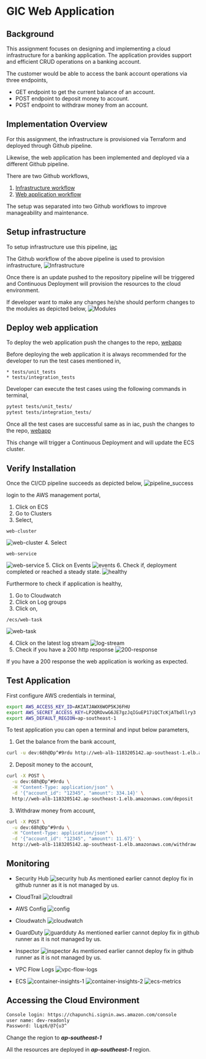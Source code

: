 # GIC Web Application

## Background
This assignment focuses on designing and implementing a cloud infrastructure for a banking application. The application provides support and efficient CRUD operations on a banking account.

The customer would be able to access the bank account operations via three endpoints,

* GET endpoint to get the current balance of an account.
* POST endpoint to deposit money to account.
* POST endpoint to withdraw money from an account.

## Implementation Overview
For this assignment, the infrastructure is provisioned via Terraform and deployed through Github pipeline. 

Likewise, the web application has been implemented and deployed via a different Github pipeline.

There are two Github workflows,
1.	[Infrastructure workflow](https://github.com/chapunchi/take-home-assignment-iac)
2.	[Web application workflow](https://github.com/chapunchi/take-home-assignment-app)

The setup was separated into two Github workflows to improve manageability and maintenance.

## Setup infrastructure
To setup infrastructure use this pipeline, [iac](https://github.com/chapunchi/take-home-assignment-iac)

The Github workflow of the above pipeline is used to provision infrastructure,
![Infrastructure](resources/workflow.png)

Once there is an update pushed to the repository pipeline will be triggered and Continuous Deployment will provision the resources to the cloud environment.

If developer want to make any changes he/she should perform changes to the modules as depicted below,
![Modules](resources/modules.png)

## Deploy web application
To deploy the web application push the changes to the repo, [webapp](https://github.com/chapunchi/take-home-assignment-app)

Before deploying the web application it is always recommended for the developer to run the test cases mentioned in,
```
* tests/unit_tests
* tests/integration_tests
```

Developer can execute the test cases using the following commands in terminal,
```bash
pytest tests/unit_tests/
pytest tests/integration_tests/
```

Once all the test cases are successful same as in iac, push the changes to the repo, [webapp](https://github.com/chapunchi/take-home-assignment-app)

This change will trigger a Continuous Deployment and will update the ECS cluster.

## Verify Installation
Once the CI/CD pipeline succeeds as depicted below,
![pipeline_success](resources/pipeline_success.png)
 
login to the AWS management portal,
1. Click on ECS 
2. Go to Clusters 
3. Select, 
```
web-cluster
```
![web-cluster](resources/web-cluster.png)
4. Select 
```
web-service
```
![web-service](resources/web-svc.png)
5. Click on Events
![events](resources/events.png)
6. Check if,
deployment completed or reached a steady state.
![healthy](resources/healthy.png)

Furthermore to check if application is healthy,
1. Go to Cloudwatch
2. Click on Log groups
3. Click on,
```
/ecs/web-task
```
![web-task](resources/webtask.png)

4. Click on the latest log stream
![log-stream](resources/log-stream.png)
5. Check if you have a 200 http response
![200-response](resources/200-res.png)

If you have a 200 response the web application is working as expected.

## Test Application

First configure AWS credentials in terminal,
```bash
export AWS_ACCESS_KEY_ID=AKIATJAWX6WOP5KJ6FHU
export AWS_SECRET_ACCESS_KEY=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
export AWS_DEFAULT_REGION=ap-southeast-1
```

To test application you can open a terminal and input below parameters,
1. Get the balance from the bank account,
```bash
curl -u dev:68h@Dp^#9rdu http://web-alb-1183205142.ap-southeast-1.elb.amazonaws.com/balance/12345
```

2. Deposit money to the account,
```bash
curl -X POST \
  -u dev:68h@Dp^#9rdu \
  -H "Content-Type: application/json" \
  -d '{"account_id": "12345", "amount": 334.14}' \
  http://web-alb-1183205142.ap-southeast-1.elb.amazonaws.com/deposit
```

3. Withdraw money from account,
```bash
curl -X POST \
  -u dev:68h@Dp^#9rdu \
  -H "Content-Type: application/json" \
  -d '{"account_id": "12345", "amount": 11.67}' \
  http://web-alb-1183205142.ap-southeast-1.elb.amazonaws.com/withdraw
```

## Monitoring
* Security Hub
![security hub](resources/sec-hub.png)
As mentioned earlier cannot deploy fix in github runner as it is not managed by us.

* CloudTrail
![cloudtrail](resources/cloudtrail.png)

* AWS Config
![config](resources/config.png)

* Cloudwatch
![cloudwatch](resources/cloudwatch.png)

* GuardDuty
![guardduty](resources/guardduty.png)
As mentioned earlier cannot deploy fix in github runner as it is not managed by us.

* Inspector
![inspector](resources/inspector.png)
As mentioned earlier cannot deploy fix in github runner as it is not managed by us.

* VPC Flow Logs
![vpc-flow-logs](resources/flow-logs.png)

* ECS
![container-insights-1](resources/container-1.png)
![container-insights-2](resources/container-2.png)
![ecs-metrics](resources/ecs.png)

## Accessing the Cloud Environment
```bash
Console login: https://chapunchi.signin.aws.amazon.com/console
user name: dev-readonly
Password: lLqz6/@7{u3^
```

Change the region to ***ap-southeast-1***

All the resources are deployed in ***ap-southeast-1*** region.
